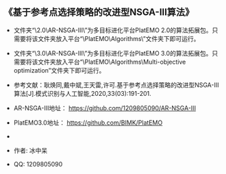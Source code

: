 ## 《基于参考点选择策略的改进型NSGA-III算法》

* 文件夹“\2.0\AR-NSGA-III\”为多目标进化平台PlatEMO 2.0的算法拓展包。只需要将该文件夹放入平台“\PlatEMO\Algorithms\”文件夹下即可运行。
* 文件夹“\3.0\AR-NSGA-III\”为多目标进化平台PlatEMO 3.0的算法拓展包。只需要将该文件夹放入平台“\PlatEMO\Algorithms\Multi-objective optimization”文件夹下即可运行。
* 参考文献：耿焕同,戴中斌,王天雷,许可.基于参考点选择策略的改进型NSGA-III算法[J].模式识别与人工智能,2020,33(03):191-201.
* AR-NSGA-III地址：	https://github.com/1209805090/AR-NSGA-III
* PlatEMO3.0地址：	https://github.com/BIMK/PlatEMO

* 
* 作者:                        冰中呆
* QQ:                         1209805090
